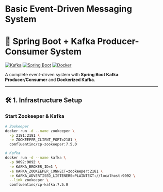 # Basic Event-Driven Messaging System
# 🚀 Spring Boot + Kafka Producer-Consumer System

[![Kafka](https://img.shields.io/badge/Kafka-231F20?logo=apache-kafka&logoColor=white)](https://kafka.apache.org/)
[![Spring Boot](https://img.shields.io/badge/Spring_Boot-6DB33F?logo=spring&logoColor=white)](https://spring.io/projects/spring-boot)
[![Docker](https://img.shields.io/badge/Docker-2496ED?logo=docker&logoColor=white)](https://www.docker.com/)

A complete event-driven system with **Spring Boot Kafka Producer/Consumer** and **Dockerized Kafka**.

---

## 🛠️ **1. Infrastructure Setup**

### **Start Zookeeper & Kafka**
```bash
# Zookeeper
docker run -d --name zookeeper \
  -p 2181:2181 \
  -e ZOOKEEPER_CLIENT_PORT=2181 \
  confluentinc/cp-zookeeper:7.5.0

# Kafka
docker run -d --name kafka \
  -p 9092:9092 \
  -e KAFKA_BROKER_ID=1 \
  -e KAFKA_ZOOKEEPER_CONNECT=zookeeper:2181 \
  -e KAFKA_ADVERTISED_LISTENERS=PLAINTEXT://localhost:9092 \
  --link zookeeper \
  confluentinc/cp-kafka:7.5.0
